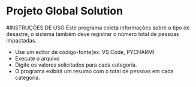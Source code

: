 # Projeto Global Solution

#INSTRUÇÕES DE USO
Este programa coleta informações sobre o tipo de desastre, o sistema também deve registrar o número total de pessoas impactadas.
- Use um editor de código-fonte(ex: VS Code, PYCHARM)
- Execute o arquivo
- Digite os valores solicitados para cada categoria.
- O programa exibirá um resumo com o total de pessoas em cada categoria.
